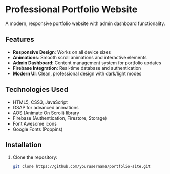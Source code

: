 # Professional Portfolio Website

A modern, responsive portfolio website with admin dashboard functionality.

## Features

- **Responsive Design**: Works on all device sizes
- **Animations**: Smooth scroll animations and interactive elements
- **Admin Dashboard**: Content management system for portfolio updates
- **Firebase Integration**: Real-time database and authentication
- **Modern UI**: Clean, professional design with dark/light modes

## Technologies Used

- HTML5, CSS3, JavaScript
- GSAP for advanced animations
- AOS (Animate On Scroll) library
- Firebase (Authentication, Firestore, Storage)
- Font Awesome icons
- Google Fonts (Poppins)

## Installation

1. Clone the repository:
   ```bash
   git clone https://github.com/yourusername/portfolio-site.git